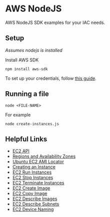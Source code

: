 # AWS NodeJS
AWS NodeJS SDK examples for your IAC needs.

## Setup
_Assumes nodejs is installed_

Install AWS SDK
```
npm install aws-sdk
```

To set up your credentials, follow [this guide](https://docs.aws.amazon.com/sdk-for-javascript/v2/developer-guide/loading-node-credentials-shared.html).

## Running a file
```
node <FILE-NAME>
```

For example
```
node create-instances.js 
```

## Helpful Links
- [EC2 API](https://docs.aws.amazon.com/AWSJavaScriptSDK/latest/AWS/EC2.html)
- [Regions and Availability Zones](https://docs.aws.amazon.com/AmazonRDS/latest/UserGuide/Concepts.RegionsAndAvailabilityZones.html)
- [Ubuntu EC2 AMI Locator](https://cloud-images.ubuntu.com/locator/ec2/)
- [Creating an Instance](https://docs.aws.amazon.com/sdk-for-javascript/v2/developer-guide/ec2-example-creating-an-instance.html)
- [EC2 Run Instances](https://docs.aws.amazon.com/AWSJavaScriptSDK/latest/AWS/EC2.html#runInstances-property)
- [EC2 Stop Instances](https://docs.aws.amazon.com/AWSJavaScriptSDK/latest/AWS/EC2.html#stopInstances-property)
- [EC2 Terminate Instances](https://docs.aws.amazon.com/AWSJavaScriptSDK/latest/AWS/EC2.html#terminateInstances-property)
- [EC2 Create Image](https://docs.aws.amazon.com/AWSJavaScriptSDK/latest/AWS/EC2.html#createImage-property)
- [EC2 Copy Image](https://docs.aws.amazon.com/AWSJavaScriptSDK/latest/AWS/EC2.html#copyImage-property)
- [EC2 Describe Images](https://docs.aws.amazon.com/AWSJavaScriptSDK/latest/AWS/EC2.html#describeImages-property)
- [EC2 Describe Subnets](https://docs.aws.amazon.com/AWSJavaScriptSDK/latest/AWS/EC2.html#describeSubnets-property)
- [EC2 Device Naming](https://docs.aws.amazon.com/AWSEC2/latest/UserGuide/device_naming.html)
